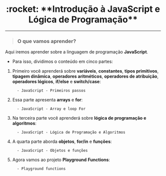 <h1 align="center">:rocket: **Introdução à JavaScript e Lógica de Programação**</h1>

---

>### O que vamos aprender?

Aqui iremos aprender sobre a linguagem de programação **JavaScript**.

- Para isso, dividimos o conteúdo em cinco partes:

1. Primeiro você aprenderá sobre **variáveis**, **constantes**, **tipos primitivos**, **tipagem dinâmica**, **operadores aritméticos**, **operadores de atribuição**, **operadores lógicos**, **if/else** e **switch/case**:
   
         - JavaScript - Primeiros passos

2. Essa parte apresenta **arrays** e **for**:
      
         - JavaScript - Array e loop For

3. Na terceira parte você aprenderá sobre **lógica de programação e algoritmos**:
      
         - JavaScript - Lógica de Programação e Algoritmos

4. A quarta parte aborda **objetos**, **for/in** e **funções**:
     
         - JavaScript - Objetos e funções

5. Agora vamos ao projeto **Playground** **Functions**:
      
         - Playground functions
